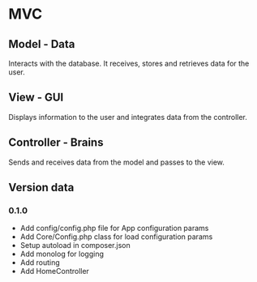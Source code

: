 # MVC

## Model - Data

Interacts with the database. It receives, stores and retrieves data for the user.

## View - GUI

Displays information to the user and integrates data from the controller.

## Controller - Brains

Sends and receives data from the model and passes to the view.

## Version data

### 0.1.0

- Add config/config.php file for App configuration params
- Add Core/Config.php class for load configuration params
- Setup autoload in composer.json
- Add monolog for logging
- Add routing
- Add HomeController
